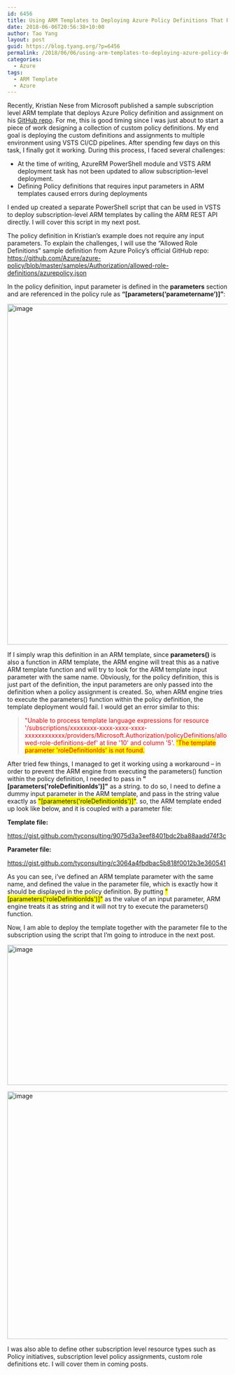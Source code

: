```yaml
---
id: 6456
title: Using ARM Templates to Deploying Azure Policy Definitions That Requires Input Parameters
date: 2018-06-06T20:56:38+10:00
author: Tao Yang
layout: post
guid: https://blog.tyang.org/?p=6456
permalink: /2018/06/06/using-arm-templates-to-deploying-azure-policy-definitions-that-requires-input-parameters/
categories:
  - Azure
tags:
  - ARM Template
  - Azure
---
```

Recently, Kristian Nese from Microsoft published a sample subscription level ARM template that deploys Azure Policy definition and assignment on his <a href="https://github.com/krnese/AzureDeploy/blob/master/ARM/deployments/subscriptionLevelDeployment.json">GitHub repo</a>. For me, this is good timing since I was just about to start a piece of work designing a collection of custom policy definitions. My end goal is deploying the custom definitions and assignments to multiple environment using VSTS CI/CD pipelines. After spending few days on this task, I finally got it working. During this process, I faced several challenges:
<ul>
 	<li>At the time of writing, AzureRM PowerShell module and VSTS ARM deployment task has not been updated to allow subscription-level deployment.</li>
 	<li>Defining Policy definitions that requires input parameters in ARM templates caused errors during deployments</li>
</ul>
I ended up created a separate PowerShell script that can be used in VSTS to deploy subscription-level ARM templates by calling the ARM REST API directly. I will cover this script in my next post.

The policy definition in Kristian’s example does not require any input parameters. To explain the challenges, I will use the “Allowed Role Definitions” sample definition from Azure Policy’s official GitHub repo: <a title="https://github.com/Azure/azure-policy/blob/master/samples/Authorization/allowed-role-definitions/azurepolicy.json" href="https://github.com/Azure/azure-policy/blob/master/samples/Authorization/allowed-role-definitions/azurepolicy.json">https://github.com/Azure/azure-policy/blob/master/samples/Authorization/allowed-role-definitions/azurepolicy.json</a>

In the policy definition, input parameter is defined in the <strong>parameters</strong> section and are referenced in the policy rule as <strong>“[parameters(‘parametername’)]”</strong>:

<a href="https://blog.tyang.org/wp-content/uploads/2018/06/image.png"><img style="display: inline; background-image: none;" title="image" src="https://blog.tyang.org/wp-content/uploads/2018/06/image_thumb.png" alt="image" width="732" height="777" border="0" /></a>

If I simply wrap this definition in an ARM template, since <strong>parameters()</strong> is also a function in ARM template, the ARM engine will treat this as a native ARM template function and will try to look for the ARM template input parameter with the same name. Obviously, for the policy definition, this is just part of the definition, the input parameters are only passed into the definition when a policy assignment is created. So, when ARM engine tries to execute the parameters() function within the policy definition, the template deployment would fail. I would get an error similar to this:
<blockquote><span style="color: #ff0000;"> "Unable to process template language expressions for resource '/subscriptions/xxxxxxxx-xxxx-xxxx-xxxx-xxxxxxxxxxxx/providers/Microsoft.Authorization/policyDefinitions/allowed-role-definitions-def' at line '10' and column '5'. <span style="background-color: #ffff00;">'The template
parameter 'roleDefinitionIds' is not found.</span></span></blockquote>
After tried few things, I managed to get it working using a workaround – in order to prevent the ARM engine from executing the parameters() function within the policy definition, I needed to pass in<strong> "[parameters('roleDefinitionIds')]"</strong> as a string. to do so, I need to define a dummy input parameter in the ARM template, and pass in the string value exactly as <span style="background-color: #ffff00;">"[parameters('roleDefinitionIds')]"</span>. so, the ARM template ended up look like below, and it is coupled with a parameter file:

<strong>Template file:</strong>

https://gist.github.com/tyconsulting/9075d3a3eef8401bdc2ba88aadd74f3c

<strong>Parameter file:</strong>

https://gist.github.com/tyconsulting/c3064a4fbdbac5b818f0012b3e360541

As you can see, i’ve defined an ARM template parameter with the same name, and defined the value in the parameter file, which is exactly how it should be displayed in the policy definition. By putting <span style="background-color: #ffff00;">"[parameters('roleDefinitionIds')]"</span> as the value of an input parameter, ARM engine treats it as string and it will not try to execute the parameters() function.

Now, I am able to deploy the template together with the parameter file to the subscription using the script that I’m going to introduce in the next post.

<a href="https://blog.tyang.org/wp-content/uploads/2018/06/image-1.png"><img style="display: inline; background-image: none;" title="image" src="https://blog.tyang.org/wp-content/uploads/2018/06/image_thumb-1.png" alt="image" width="1002" height="320" border="0" /></a>

<a href="https://blog.tyang.org/wp-content/uploads/2018/06/image-2.png"><img style="display: inline; background-image: none;" title="image" src="https://blog.tyang.org/wp-content/uploads/2018/06/image_thumb-2.png" alt="image" width="702" height="565" border="0" /></a>

I was also able to define other subscription level resource types such as Policy initiatives, subscription level policy assignments, custom role definitions etc. I will cover them in coming posts.